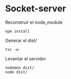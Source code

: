 # Socket-server

Reconstruir el node_module
```
npm install
```
Generar el dist/
```
tsc -w
```

Levantar el servidor
```
nodemon dist/
node dist/
```

